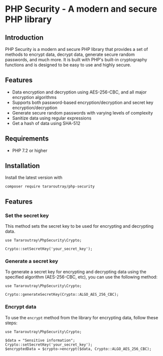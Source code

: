 # PHP Security - A modern and secure PHP library

## Introduction

PHP Security is a modern and secure PHP library that provides a set of methods to encrypt data, decrypt data, generate secure random passwords, and much more. It is built with PHP's built-in cryptography functions and is designed to be easy to use and highly secure.

## Features

* Data encryption and decryption using AES-256-CBC, and all major encryption algorithms
* Supports both password-based encryption/decryption and secret key encryption/decryption
* Generate secure random passwords with varying levels of complexity
* Sanitize data using regular expressions
* Get a hash of data using SHA-512

## Requirements

* PHP 7.2 or higher

## Installation

Install the latest version with

```
composer require tararoutray/php-security
```

## Features

### Set the secret key

This method sets the secret key to be used for encrypting and decrypting data.

```
use Tararoutray\PhpSecurity\Crypto;

Crypto::setSecretKey('your_secret_key');
```

### Generate a secret key

To generate a secret key for encrypting and decrypting data using the specified algorithm (AES-256-CBC, etc), you can use the following method:

```
use Tararoutray\PhpSecurity\Crypto;

Crypto::generateSecretKey(Crypto::ALGO_AES_256_CBC);
```

### Encrypt data

To use the `encrypt` method from the library for encrypting data, follow these steps:

```
use Tararoutray\PhpSecurity\Crypto;

$data = "Sensitive information";
Crypto::setSecretKey('your_secret_key');
$encryptedData = $crypto->encrypt($data, Crypto::ALGO_AES_256_CBC);
```